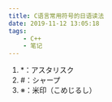```yaml
---
title: C语言常用符号的日语读法
date: 2019-11-12 13:05:18
tags:
	- C++
	- 笔记
---
```


1. *：アスタリスク
2. #：シャープ
3. ※：米印（こめじるし）
